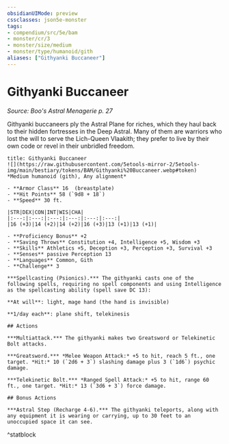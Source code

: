 ```yaml
---
obsidianUIMode: preview
cssclasses: json5e-monster
tags:
- compendium/src/5e/bam
- monster/cr/3
- monster/size/medium
- monster/type/humanoid/gith
aliases: ["Githyanki Buccaneer"]
---
```

# Githyanki Buccaneer
*Source: Boo's Astral Menagerie p. 27*  

Githyanki buccaneers ply the Astral Plane for riches, which they haul back to their hidden fortresses in the Deep Astral. Many of them are warriors who lost the will to serve the Lich-Queen Vlaakith; they prefer to live by their own code or revel in their unbridled freedom.

```ad-statblock
title: Githyanki Buccaneer
![](https://raw.githubusercontent.com/5etools-mirror-2/5etools-img/main/bestiary/tokens/BAM/Githyanki%20Buccaneer.webp#token)
*Medium humanoid (gith), Any alignment*

- **Armor Class** 16  (breastplate)
- **Hit Points** 58 (`9d8 + 18`)
- **Speed** 30 ft.

|STR|DEX|CON|INT|WIS|CHA|
|:---:|:---:|:---:|:---:|:---:|:---:|
|16 (+3)|14 (+2)|14 (+2)|16 (+3)|13 (+1)|13 (+1)|

- **Proficiency Bonus** +2
- **Saving Throws** Constitution +4, Intelligence +5, Wisdom +3
- **Skills** Athletics +5, Deception +3, Perception +3, Survival +3
- **Senses** passive Perception 13
- **Languages** Common, Gith
- **Challenge** 3

***Spellcasting (Psionics).*** The githyanki casts one of the following spells, requiring no spell components and using Intelligence as the spellcasting ability (spell save DC 13):

**At will**: light, mage hand (the hand is invisible)

**1/day each**: plane shift, telekinesis

## Actions

***Multiattack.*** The githyanki makes two Greatsword or Telekinetic Bolt attacks.

***Greatsword.*** *Melee Weapon Attack:* +5 to hit, reach 5 ft., one target. *Hit:* 10 (`2d6 + 3`) slashing damage plus 3 (`1d6`) psychic damage.

***Telekinetic Bolt.*** *Ranged Spell Attack:* +5 to hit, range 60 ft., one target. *Hit:* 13 (`3d6 + 3`) force damage.

## Bonus Actions

***Astral Step (Recharge 4-6).*** The githyanki teleports, along with any equipment it is wearing or carrying, up to 30 feet to an unoccupied space it can see.
```
^statblock